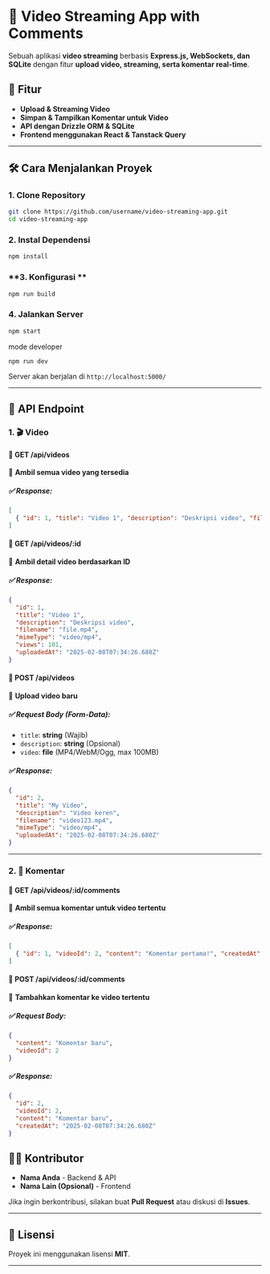 
# 🎥 Video Streaming App with Comments

Sebuah aplikasi **video streaming** berbasis **Express.js, WebSockets, dan SQLite** dengan fitur **upload video, streaming, serta komentar real-time**.

## 🚀 Fitur
- **Upload & Streaming Video**  
- **Simpan & Tampilkan Komentar untuk Video**  
- **API dengan Drizzle ORM & SQLite**  
- **Frontend menggunakan React & Tanstack Query**

---

## 🛠️ Cara Menjalankan Proyek

### **1. Clone Repository**
```sh
git clone https://github.com/username/video-streaming-app.git
cd video-streaming-app
```

### **2. Instal Dependensi**
```sh
npm install
```

### **3. Konfigurasi **

```sh
npm run build
```

### **4. Jalankan Server**
```sh
npm start
```
mode developer
```
npm run dev
```
Server akan berjalan di `http://localhost:5000/`

---

## 📡 **API Endpoint**
### **1. 🎬 Video**
#### 🔹 **GET /api/videos**
📌 **Ambil semua video yang tersedia**  
##### ✅ **Response:**
```json
[
  { "id": 1, "title": "Video 1", "description": "Deskripsi video", "filename": "file.mp4", "mimeType": "video/mp4", "views": 100, "uploadedAt": "2025-02-08T07:34:26.680Z" }
]
```

#### 🔹 **GET /api/videos/:id**
📌 **Ambil detail video berdasarkan ID**
##### ✅ **Response:**
```json
{
  "id": 1,
  "title": "Video 1",
  "description": "Deskripsi video",
  "filename": "file.mp4",
  "mimeType": "video/mp4",
  "views": 101,
  "uploadedAt": "2025-02-08T07:34:26.680Z"
}
```

#### 🔹 **POST /api/videos**
📌 **Upload video baru**  
##### ✅ **Request Body (Form-Data):**
- `title`: **string** (Wajib)
- `description`: **string** (Opsional)
- `video`: **file** (MP4/WebM/Ogg, max 100MB)

##### ✅ **Response:**
```json
{
  "id": 2,
  "title": "My Video",
  "description": "Video keren",
  "filename": "video123.mp4",
  "mimeType": "video/mp4",
  "uploadedAt": "2025-02-08T07:34:26.680Z"
}
```

---

### **2. 💬 Komentar**
#### 🔹 **GET /api/videos/:id/comments**
📌 **Ambil semua komentar untuk video tertentu**
##### ✅ **Response:**
```json
[
  { "id": 1, "videoId": 2, "content": "Komentar pertama!", "createdAt": "2025-02-08T07:34:26.680Z" }
]
```

#### 🔹 **POST /api/videos/:id/comments**
📌 **Tambahkan komentar ke video tertentu**
##### ✅ **Request Body:**
```json
{
  "content": "Komentar baru",
  "videoId": 2
}
```
##### ✅ **Response:**
```json
{
  "id": 2,
  "videoId": 2,
  "content": "Komentar baru",
  "createdAt": "2025-02-08T07:34:26.680Z"
}
```


## 👨‍💻 **Kontributor**
- **Nama Anda** - Backend & API
- **Nama Lain (Opsional)** - Frontend

Jika ingin berkontribusi, silakan buat **Pull Request** atau diskusi di **Issues**.

---

## 📝 **Lisensi**
Proyek ini menggunakan lisensi **MIT**.

---

